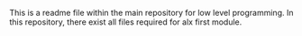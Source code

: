 This is a readme file within the main repository for low level programming.
In this repository, there exist all files required for alx first module.
